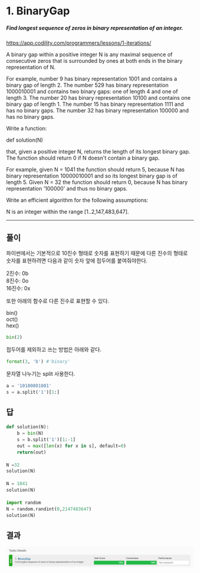 # 1. BinaryGap
##### Find longest sequence of zeros in binary representation of an integer.

https://app.codility.com/programmers/lessons/1-iterations/

A binary gap within a positive integer N is any maximal sequence of consecutive zeros that is surrounded by ones at both ends in the binary representation of N.

For example, number 9 has binary representation 1001 and contains a binary gap of length 2. The number 529 has binary representation 1000010001 and contains two binary gaps: one of length 4 and one of length 3. The number 20 has binary representation 10100 and contains one binary gap of length 1. The number 15 has binary representation 1111 and has no binary gaps. The number 32 has binary representation 100000 and has no binary gaps.

Write a function:

def solution(N)

that, given a positive integer N, returns the length of its longest binary gap. The function should return 0 if N doesn't contain a binary gap.

For example, given N = 1041 the function should return 5, because N has binary representation 10000010001 and so its longest binary gap is of length 5. Given N = 32 the function should return 0, because N has binary representation '100000' and thus no binary gaps.

Write an efficient algorithm for the following assumptions:

N is an integer within the range [1..2,147,483,647].

--------------------------------
풀이
--------------

파이썬에서는 기본적으로 10진수 형태로 숫자를 표현하기 때문에 다른 진수의 형태로 숫자를 표현하려면 다음과 같이 숫자 앞에 접두어를 붙여줘야한다.

2진수: 0b  
8진수: 0o  
16진수: 0x  

또한 아래의 함수로 다른 진수로 표현할 수 있다.

bin()   
oct()   
hex()   

``` Python
bin(2)
```

접두어를 제외하고 쓰는 방법은 아래와 같다.

``` Python
format(3, 'b') #'binary'  
```



문자열 나누기는 split 사용한다.

``` Python
a = '10100001001'
s = a.split('1')[1:]
```

답
--------------

``` python
def solution(N):
    b = bin(N)
    s = b.split('1')[1:-1]
    out = max([len(x) for x in s], default=0)
    return(out)

N =32
solution(N)

N = 1041
solution(N)

import random
N = random.randint(0,2147483647)
solution(N)
```

결과
--------------

![](assets/20200924_lesson1_binarygap-9d11e48d.png)
